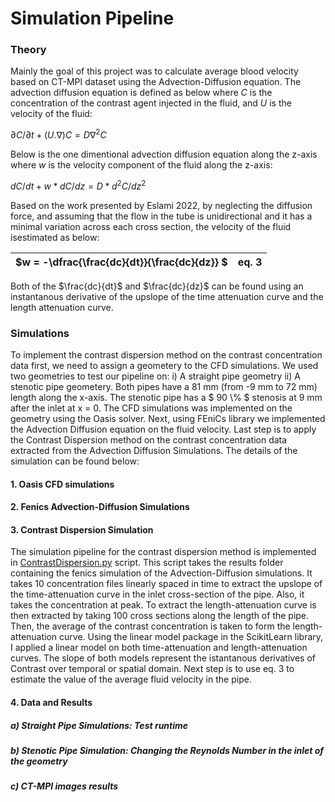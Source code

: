 # Simulation Pipeline

### Theory
Mainly the goal of this project was to calculate average blood velocity based on CT-MPI dataset using the Advection-Diffusion equation. The advection diffusion equation is defined as below where $C$ is the concentration of the contrast agent injected in the fluid, and $U$ is the velocity of the fluid:

$\partial C/\partial t + (U.\nabla )C = D\nabla ^2C$

Below is the one dimentional advection diffusion equation along the z-axis where $w$ is the velocity component of the fluid along the z-axis:

$dC/dt + w*dC/dz = D*d^2C/dz^2$

Based on the work presented by Eslami 2022, by neglecting the diffusion force, and assuming that the flow in the tube is unidirectional and it has a minimal variation across each cross section, the velocity of the fluid isestimated as below:

| $w = -\dfrac{\frac{dc}{dt}}{\frac{dc}{dz}} $ | eq. 3 |
| --- | --- |


Both of the $\frac{dc}{dt}$ and $\frac{dc}{dz}$ can be found using an instantanous derivative of the upslope of the time attenuation curve and the length attenuation curve.

### Simulations
To implement the contrast dispersion method on the contrast concentration data first, we need to assign a geometery to the CFD simulations. We used two geometries to test our pipeline on: i) A straight pipe geometry ii) A stenotic pipe geometery. Both pipes have a 81 mm (from -9 mm to 72 mm) length along the x-axis. The stenotic pipe has a $ 90 \\% $ stenosis at 9 mm after the inlet at x = 0. The CFD simulations was implemented on the geometry using the Oasis solver. Next, using FEniCs library we implemented the Advection Diffusion equation on the fluid velocity. Last step is to apply the Contrast Dispersion method on the contrast concentration data extracted from the Advection Diffusion Simulations. The details of the simulation can be found below:  

#### 1. Oasis CFD simulations

#### 2. Fenics Advection-Diffusion Simulations

#### 3. Contrast Dispersion Simulation
The simulation pipeline for the contrast dispersion method is implemented in [ContrastDispersion.py](../scripts/ContrastDispersion.py) script. This script takes the results folder containing the fenics simulation of the Advection-Diffusion simulations. It takes 10 concentration files linearly spaced in time to extract the upslope of the time-attenuation curve in the inlet cross-section of the pipe. Also, it takes the concentration at peak. To extract the length-attenuation curve is then extracted by taking 100 cross sections along the length of the pipe. Then, the average of the contrast concentration is taken to form the length-attenuation curve. Using the linear model package in the ScikitLearn library, I applied a linear model on both time-attenuation and length-attenuation curves. The slope of both models represent the istantanous derivatives of Contrast over temporal or spatial domain. Next step is to use eq. 3 to estimate the value of the average fluid velocity in the pipe.

#### 4. Data and Results

##### a) Straight Pipe Simulations: Test runtime

##### b) Stenotic Pipe Simulation: Changing the Reynolds Number in the inlet of the geometry

##### c) CT-MPI images results
